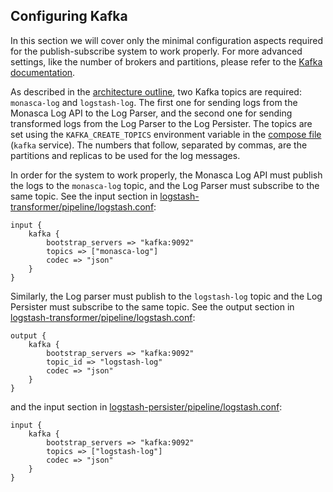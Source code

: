 ## Configuring Kafka
In this section we will cover only the minimal configuration aspects required for the publish-subscribe system to work properly. For more advanced settings, like the number of brokers and partitions, please refer to the [Kafka documentation][1].

As described in the [architecture outline](../architecture.md), two Kafka topics are required: `monasca-log` and `logstash-log`. The first one for sending logs from the Monasca Log API to the Log Parser, and the second one for sending transformed logs from the Log Parser to the Log Persister. The topics are set using the `KAFKA_CREATE_TOPICS` environment variable in the [compose file][2] (`kafka` service). The numbers that follow, separated by commas, are the partitions and replicas to be used for the log messages.

In order for the system to work properly, the Monasca Log API must publish the logs to the `monasca-log` topic, and the Log Parser must subscribe to the same topic. See the input section in [logstash-transformer/pipeline/logstash.conf][3]:

    input {
        kafka {
            bootstrap_servers => "kafka:9092"
            topics => ["monasca-log"]
            codec => "json"
        }
    }

Similarly, the Log parser must publish to the `logstash-log` topic and the Log Persister must subscribe to the same topic. See the output section in [logstash-transformer/pipeline/logstash.conf][3]:

    output {
        kafka {
            bootstrap_servers => "kafka:9092"
            topic_id => "logstash-log"
            codec => "json"
        }
    }

 and the input section in [logstash-persister/pipeline/logstash.conf][4]:

    input {
        kafka {
            bootstrap_servers => "kafka:9092"
            topics => ["logstash-log"]
            codec => "json"
        }
    }

[1]:http://kafka.apache.org/
[2]:https://github.com/martel-innovate/deep-log-inspection/blob/master/docker-compose.yml
[3]:https://github.com/martel-innovate/deep-log-inspection/blob/master/logstash-transformer/pipeline/logstash.conf
[4]:https://github.com/martel-innovate/deep-log-inspection/blob/master/logstash-persister/pipeline/logstash.conf
